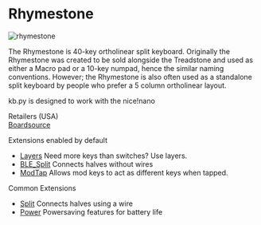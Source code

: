 # Rhymestone

![rhymestone](https://boardsource.imgix.net/0968c21e-ed0c-47ec-ae5e-511ec6eb3bd2.jpg?raw=true)

The Rhymestone is 40-key ortholinear split keyboard. Originally the Rhymestone was created to be sold alongside the Treadstone and used as either a Macro pad or a 10-key numpad, hence the similar naming conventions. However; the Rhymestone is also often used as a standalone split keyboard by people who prefer a 5 column ortholinear layout.

kb.py is designed to work with the nice!nano

Retailers (USA)  
[Boardsource](https://boardsource.xyz/store/5ecb6aee86879c9a0c22da89)  

Extensions enabled by default  
- [Layers](https://github.com/KMKfw/kmk_firmware/tree/master/docs/layers.md) Need more keys than switches? Use layers.
- [BLE_Split](https://github.com/KMKfw/kmk_firmware/tree/master/docs/split.md) Connects halves without wires
- [ModTap](https://github.com/KMKfw/kmk_firmware/tree/master/docs/modtap.md) Allows mod keys to act as different keys when tapped.

Common Extensions
- [Split](https://github.com/KMKfw/kmk_firmware/tree/master/docs/split.md) Connects halves using a wire
- [Power](https://github.com/KMKfw/kmk_firmware/tree/master/docs/power.md) Powersaving features for battery life
